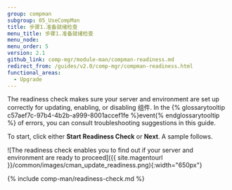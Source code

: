 ```yaml
---
group: compman
subgroup: 05_UseCompMan
title: 步骤1.准备就绪检查
menu_title: 步骤1.准备就绪检查
menu_node:
menu_order: 5
version: 2.1
github_link: comp-mgr/module-man/compman-readiness.md
redirect_from: /guides/v2.0/comp-mgr/compman-readiness.html
functional_areas:
  - Upgrade
---
```


The readiness check makes sure your server and environment are set up correctly for updating, enabling, or disabling 组件. In the {% glossarytooltip c57aef7c-97b4-4b2b-a999-8001accef1fe %}event{% endglossarytooltip %} of errors, you can consult troubleshooting suggestions in this guide.

To start, click either **Start Readiness Check** or **Next**. A sample follows.

![The readiness check enables you to find out if your server and environment are ready to proceed]({{ site.magentourl }}/common/images/cman_update_readiness.png){:width="650px"}

{% include comp-man/readiness-check.md %}